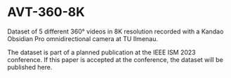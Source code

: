 # AVT-360-8K
Dataset of 5 different 360° videos in 8K resolution recorded with a Kandao Obsidian Pro omnidirectional camera at TU Ilmenau.

The dataset is part of a planned publication at the IEEE ISM 2023 conference.
If this paper is accepted at the conference, the dataset will be published here.